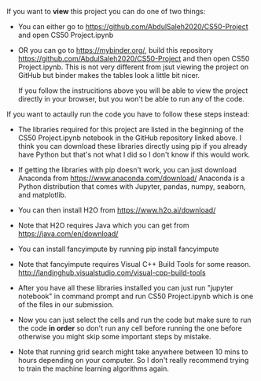 If you want to **view** this project you can do one of two things:
- You can either go to https://github.com/AbdulSaleh2020/CS50-Project and open CS50 Project.ipynb
   
- OR you can go to https://mybinder.org/, build this repository https://github.com/AbdulSaleh2020/CS50-Project
  and then open CS50 Project.ipynb. This is not very different from jsut viewing the project on GitHub but 
  binder makes the tables look a little bit nicer.

  If you follow the instrucitions above you will be able to view the project directly in your browser,
  but you won't be able to run any of the code. 

If you want to actaully run the code you have to follow these steps instead:

- The libraries required for this project are listed in the beginning of the CS50 Project.ipynb notebook in the GitHub
  repository linked above. I think you can download these libraries directly using pip if you already have Python
  but that's not what I did so I don't know if this would work. 

- If getting the libraries with pip doesn't work, you can just download Anaconda from https://www.anaconda.com/download/
  Anaconda is a Python distribution that comes with Jupyter, pandas, numpy, seaborn, and matplotlib.
- You can then install H2O from https://www.h2o.ai/download/
- Note that H2O requires Java which you can get from https://java.com/en/download/ 
- You can install fancyimpute by running pip install fancyimpute 
- Note that fancyimpute requires Visual C++ Build Tools for some reason. http://landinghub.visualstudio.com/visual-cpp-build-tools
- After you have all these libraries installed you can just run "jupyter notebook" in command prompt and run 
  CS50 Project.ipynb which is one of the files in our submission. 
- Now you can just select the cells and run the code but make sure to run the code **in order** so don't run any cell before running the one before 
  otherwise you might skip some important steps by mistake. 
- Note that running grid search might take anywhere between 10 mins to hours depending on your computer. So I don't really 
  recommend trying to train the machine learning algorithms again. 